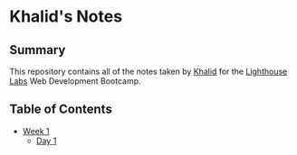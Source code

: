 # Khalid's Notes

## Summary 
This repository contains all of the notes taken by [Khalid](https://github.com/knoori-code) for the [Lighthouse Labs](https://www.lighthouselabs.ca/) Web Development Bootcamp. 

## Table of Contents
* [Week 1](/Week_1)
  * [Day 1](/Week_1/Day_1)